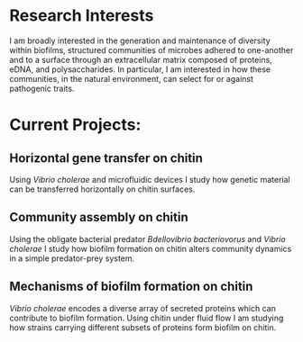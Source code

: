 # Research Interests
<p>I am broadly interested in the generation and maintenance of diversity within biofilms, structured communities of microbes adhered to one-another and to a surface through an extracellular matrix composed of proteins, eDNA, and polysaccharides. In particular, I am interested in how these communities, in the natural environment, can select for or against pathogenic traits.</p>

# Current Projects:
## Horizontal gene transfer on chitin
<p>Using <em>Vibrio cholerae</em> and microfluidic devices I study how genetic material can be transferred horizontally on chitin surfaces.</p>

## Community assembly on chitin
<p>Using the obligate bacterial predator <em>Bdellovibrio bacteriovorus</em> and <em>Vibrio cholerae</em> I study how biofilm formation on chitin alters community dynamics in a simple predator-prey system.</p>

## Mechanisms of biofilm formation on chitin
<p><em>Vibrio cholerae</em> encodes a diverse array of secreted proteins which can contribute to biofilm formation. Using chitin under fluid flow I am studying how strains carrying different subsets of proteins form biofilm on chitin.</p>
